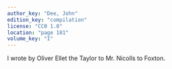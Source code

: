 ```yaml
---
author_key: "Dee, John"
edition_key: "compilation"
license: "CC0 1.0"
location: "page 181"
volume_key: "I"
---
```

I wrote by Oliver Ellet the Taylor to Mr. Nicolls to Foxton.
